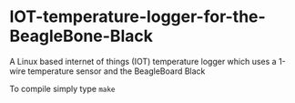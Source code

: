 # IOT-temperature-logger-for-the-BeagleBone-Black
A Linux based internet of things (IOT) temperature logger which uses a 1-wire temperature sensor and the BeagleBoard Black

To compile simply type
`make`
